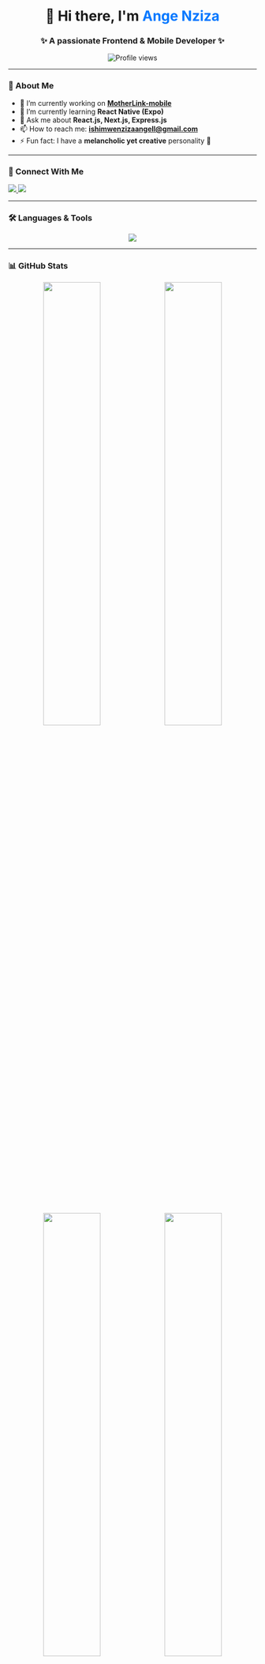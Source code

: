 <h1 align="center">👋 Hi there, I'm <span style="color:#0078FF;">Ange Nziza</span></h1>
<h3 align="center">✨ A passionate Frontend & Mobile Developer ✨</h3>

<p align="center">
  <img src="https://komarev.com/ghpvc/?username=ange884&label=Profile%20views&color=0e75b6&style=flat" alt="Profile views" />
</p>

---

### 🧠 About Me

- 🔭 I’m currently working on [**MotherLink-mobile**](https://github.com/Ange884/MotherLink-Mobile.git)  
- 🌱 I’m currently learning **React Native (Expo)**  
- 💬 Ask me about **React.js, Next.js, Express.js**  
- 📫 How to reach me: **ishimwenzizaangell@gmail.com**  
- ⚡ Fun fact: I have a **melancholic yet creative** personality 🌙  

---

### 🤝 Connect With Me

<p align="left">
  <a href="https://linkedin.com/in/ange nziza" target="_blank">
    <img src="https://img.shields.io/badge/LinkedIn-%230077B5.svg?style=for-the-badge&logo=linkedin&logoColor=white"/>
  </a>
  <a href="https://instagram.com/i___nziza" target="_blank">
    <img src="https://img.shields.io/badge/Instagram-%23E4405F.svg?style=for-the-badge&logo=instagram&logoColor=white"/>
  </a>
</p>

---

### 🛠️ Languages & Tools

<p align="center">
  <img src="https://skillicons.dev/icons?i=react,reactnative,nextjs,js,ts,html,css,tailwind,bootstrap,bulma,nodejs,express,mongodb,mysql,postgres,redis,python,java,c,git,figma,xd,ai,ps,linux,flutter,vue,svelte" />
</p>

---

### 📊 GitHub Stats

<p align="center">
  <img width="48%" src="https://github-readme-stats.vercel.app/api?username=ange884&show_icons=true&theme=tokyonight" />
  <img width="48%" src="https://github-readme-streak-stats.herokuapp.com/?user=ange884&theme=tokyonight" />
</p>

<p align="center">
  <img width="48%" src="https://github-readme-stats.vercel.app/api/top-langs?username=ange884&layout=compact&theme=tokyonight" />
  <img width="48%" src="https://github-profile-trophy.vercel.app/?username=ange884&theme=algolia&margin-w=15" />
</p>

---

### 💬 Quote that Inspires Me
> “Code is like poetry — it’s not just about solving problems, it’s about expressing creativity.”

---

<p align="center">💙 Thanks for visiting! Let’s build something amazing together 🚀</p>
